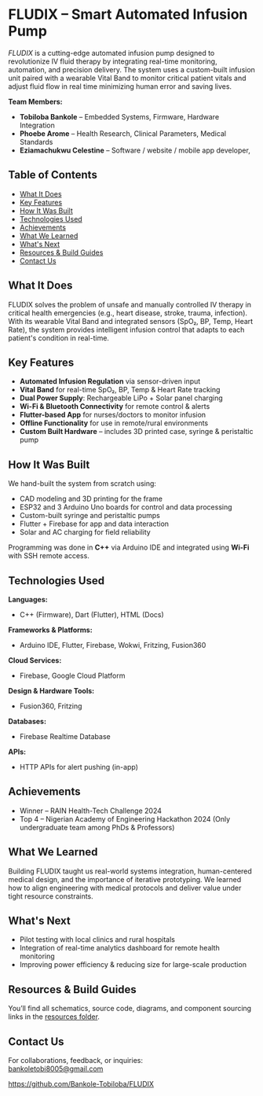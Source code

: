 # FLUDIX – Smart Automated Infusion Pump

*FLUDIX* is a cutting-edge automated infusion pump designed to revolutionize IV fluid therapy by integrating real-time monitoring, automation, and precision delivery. The system uses a custom-built infusion unit paired with a wearable Vital Band to monitor critical patient vitals and adjust fluid flow in real time minimizing human error and saving lives.

**Team Members:**
- **Tobiloba Bankole** – Embedded Systems, Firmware, Hardware Integration  
- **Phoebe Arome** – Health Research, Clinical Parameters, Medical Standards  
- **Eziamachukwu Celestine** – Software / website / mobile app developer,

## Table of Contents
- [What It Does](#what-it-does)
- [Key Features](#key-features)
- [How It Was Built](#how-it-was-built)
- [Technologies Used](#technologies-used)
- [Achievements](#achievements)
- [What We Learned](#what-we-learned)
- [What's Next](#whats-next)
- [Resources & Build Guides](#resources--build-guides)
- [Contact Us](#contact-us)

  
## What It Does

FLUDIX solves the problem of unsafe and manually controlled IV therapy in critical health emergencies (e.g., heart disease, stroke, trauma, infection). With its wearable Vital Band and integrated sensors (SpO₂, BP, Temp, Heart Rate), the system provides intelligent infusion control that adapts to each patient's condition in real-time.

## Key Features

- **Automated Infusion Regulation** via sensor-driven input
- **Vital Band** for real-time SpO₂, BP, Temp & Heart Rate tracking
- **Dual Power Supply**: Rechargeable LiPo + Solar panel charging
- **Wi-Fi & Bluetooth Connectivity** for remote control & alerts
- **Flutter-based App** for nurses/doctors to monitor infusion
- **Offline Functionality** for use in remote/rural environments
- **Custom Built Hardware** – includes 3D printed case, syringe & peristaltic pump

## How It Was Built

We hand-built the system from scratch using:
- CAD modeling and 3D printing for the frame
- ESP32 and 3 Arduino Uno boards for control and data processing
- Custom-built syringe and peristaltic pumps
- Flutter + Firebase for app and data interaction
- Solar and AC charging for field reliability

Programming was done in **C++** via Arduino IDE and integrated using **Wi-Fi** with SSH remote access.

## Technologies Used

**Languages:**  
- C++ (Firmware), Dart (Flutter), HTML (Docs)

**Frameworks & Platforms:**  
- Arduino IDE, Flutter, Firebase, Wokwi, Fritzing, Fusion360

**Cloud Services:**  
- Firebase, Google Cloud Platform

**Design & Hardware Tools:**  
- Fusion360, Fritzing


**Databases:**  
- Firebase Realtime Database

**APIs:**  
- HTTP APIs for alert pushing (in-app)

## Achievements

- Winner – RAIN Health-Tech Challenge 2024
- Top 4 – Nigerian Academy of Engineering Hackathon 2024 (Only undergraduate team among PhDs & Professors)

## What We Learned

Building FLUDIX taught us real-world systems integration, human-centered medical design, and the importance of iterative prototyping. We learned how to align engineering with medical protocols and deliver value under tight resource constraints.

## What's Next

- Pilot testing with local clinics and rural hospitals  
- Integration of real-time analytics dashboard for remote health monitoring  
- Improving power efficiency & reducing size for large-scale production  

## Resources & Build Guides

You’ll find all schematics, source code, diagrams, and component sourcing links in the [resources folder](./resources).

## Contact Us

For collaborations, feedback, or inquiries:  
bankoletobi8005@gmail.com

https://github.com/Bankole-Tobiloba/FLUDIX


